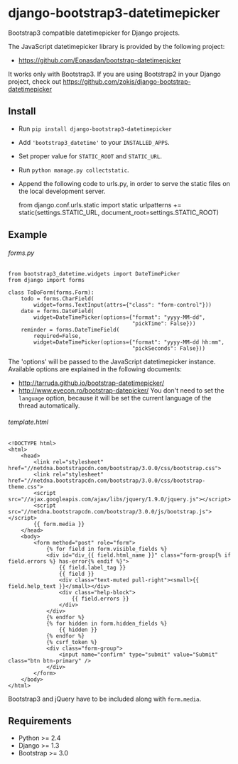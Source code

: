 django-bootstrap3-datetimepicker
================================

Bootstrap3 compatible datetimepicker for Django projects. 

The JavaScript datetimepicker library is provided by the following project:
* https://github.com/Eonasdan/bootstrap-datetimepicker

It works only with Bootstrap3. If you are using Bootstrap2 in your Django project, 
check out https://github.com/zokis/django-bootstrap-datetimepicker


Install
-------------------------------

* Run `pip install django-bootstrap3-datetimepicker`

* Add `'bootstrap3_datetime'` to your `INSTALLED_APPS`.
* Set proper value for `STATIC_ROOT` and `STATIC_URL`.
* Run `python manage.py collectstatic`.

* Append the following code to urls.py, in order to serve the static files on the local development server.

	from django.conf.urls.static import static
	urlpatterns += static(settings.STATIC_URL, document_root=settings.STATIC_ROOT)


Example
--------------------------------

###### forms.py
	from bootstrap3_datetime.widgets import DateTimePicker
	from django import forms
	
	class ToDoForm(forms.Form):
		todo = forms.CharField(
			widget=forms.TextInput(attrs={"class": "form-control"}))
		date = forms.DateField(
			widget=DateTimePicker(options={"format": "yyyy-MM-dd",
	                                       "pickTime": False}))
		reminder = forms.DateTimeField(
			required=False,
			widget=DateTimePicker(options={"format": "yyyy-MM-dd hh:mm",
	                                       "pickSeconds": False}))

The 'options' will be passed to the JavaScript datetimepicker instance. 
Available options are explained in the following documents:
* http://tarruda.github.io/bootstrap-datetimepicker/
* http://www.eyecon.ro/bootstrap-datepicker/
You don't need to set the `language` option, 
because it will be set the current language of the thread automatically.

###### template.html
	<!DOCTYPE html>
	<html>
	    <head>
	        <link rel="stylesheet" href="//netdna.bootstrapcdn.com/bootstrap/3.0.0/css/bootstrap.css">
	        <link rel="stylesheet" href="//netdna.bootstrapcdn.com/bootstrap/3.0.0/css/bootstrap-theme.css">
	        <script src="//ajax.googleapis.com/ajax/libs/jquery/1.9.0/jquery.js"></script>
	        <script src="//netdna.bootstrapcdn.com/bootstrap/3.0.0/js/bootstrap.js"></script>
	        {{ form.media }}
	    </head>
	    <body>
	        <form method="post" role="form">
	            {% for field in form.visible_fields %}
	            <div id="div_{{ field.html_name }}" class="form-group{% if field.errors %} has-error{% endif %}">
	                {{ field.label_tag }}
	                {{ field }}
	                <div class="text-muted pull-right"><small>{{ field.help_text }}</small></div>
	                <div class="help-block">
	                    {{ field.errors }}
	                </div>
	            </div>
	            {% endfor %}
	            {% for hidden in form.hidden_fields %}
	                {{ hidden }}
	            {% endfor %}
	            {% csrf_token %}
	            <div class="form-group">
	                <input name="confirm" type="submit" value="Submit" class="btn btn-primary" />
	            </div>
	        </form>
	    </body>
	</html>

Bootstrap3 and jQuery have to be included along with `form.media`.


Requirements
-------------------------------

* Python >= 2.4
* Django >= 1.3
* Bootstrap >= 3.0


